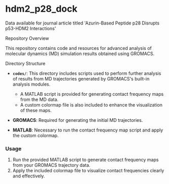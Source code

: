 # hdm2_p28_dock
Data available for journal article titled 'Azurin-Based Peptide p28 Disrupts p53-HDM2 Interactions'

Repository Overview

This repository contains code and resources for advanced analysis of molecular dynamics (MD) simulation results obtained using GROMACS.

Directory Structure

- **`codes/`**: This directory includes scripts used to perform further analysis of results from MD trajectories generated by GROMACS's built-in analysis modules.
  
  - A MATLAB script is provided for generating contact frequency maps from the MD data.
  - A custom colormap file is also included to enhance the visualization of these maps.


- **GROMACS**: Required for generating the initial MD trajectories.
- **MATLAB**: Necessary to run the contact frequency map script and apply the custom colormap.

### Usage

1. Run the provided MATLAB script to generate contact frequency maps from your GROMACS trajectory data.
2. Apply the included colormap file to visualize contact frequencies clearly and effectively.

